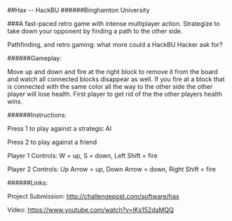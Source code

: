 ##Hax -- HackBU
######Binghamton University

###A fast-paced retro game with intense multiplayer action.  Strategize to take down your opponent by finding a path to the other side.

Pathfinding, and retro gaming: what more could a HackBU Hacker ask for?

######Gameplay:

Move up and down and fire at the right block to remove it from the board and watch all connected blocks disappear as well. If you fire at a block that is connected with the same color all the way to the other side the other player will lose health. First player to get rid of the the other players health wins.

######Instructions:

Press 1 to play against a strategic AI

Press 2 to play against a friend

Player 1 Controls: W = up, S = down, Left Shift = fire

Player 2 Controls: Up Arrow = up, Down Arrow = down, Right Shift = fire


######Links:

Project Submission: http://challengepost.com/software/hax

Video: https://www.youtube.com/watch?v=lKs152daMQQ